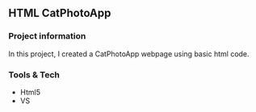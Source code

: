 ## HTML CatPhotoApp

### Project information

In this project, I created a CatPhotoApp webpage using basic html code.

### Tools & Tech

+ Html5
+ VS
